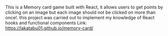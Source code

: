 This is a Memory card game built with React, it allows users to get points by clicking on an image but each image should not be clicked on more than once!. this project was carried out to implement my knowledge of React hooks and functional components
Link: https://lakatabu01.github.io/memory-card/
